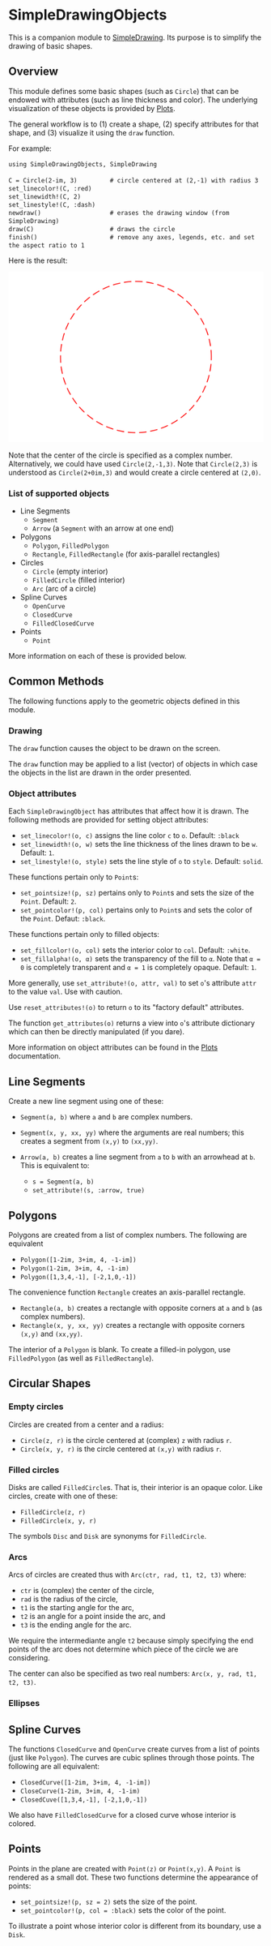 # SimpleDrawingObjects

This is a companion module to [SimpleDrawing](https://github.com/scheinerman/SimpleDrawing.jl).
Its purpose is to simplify the drawing of basic shapes. 

## Overview

This module defines some basic shapes (such as `Circle`) that can be endowed with attributes (such as line thickness and color). The underlying visualization of these objects is provided by [Plots](https://docs.juliaplots.org/stable/).

The general workflow is to (1) create a shape, (2) specify attributes for that shape, and (3) visualize it using the `draw` function.

For example:
```
using SimpleDrawingObjects, SimpleDrawing

C = Circle(2-im, 3)         # circle centered at (2,-1) with radius 3
set_linecolor!(C, :red)     
set_linewidth!(C, 2)
set_linestyle!(C, :dash)
newdraw()                   # erases the drawing window (from SimpleDrawing)
draw(C)                     # draws the circle
finish()                    # remove any axes, legends, etc. and set the aspect ratio to 1
```
Here is the result:

![](circle_example.png)

Note that the center of the circle is specified as a complex number. Alternatively, we 
could have used `Circle(2,-1,3)`. Note that `Circle(2,3)` is understood as `Circle(2+0im,3)` and 
would create a circle centered at `(2,0)`.

### List of supported objects  

* Line Segments
    * `Segment` 
    * `Arrow` (a `Segment` with an arrow at one end)
* Polygons
    * `Polygon`, `FilledPolygon`
    * `Rectangle`, `FilledRectangle` (for axis-parallel rectangles)
* Circles
    * `Circle` (empty interior)
    * `FilledCircle` (filled interior)
    * `Arc` (arc of a circle)
* Spline Curves
    * `OpenCurve` 
    * `ClosedCurve`
    * `FilledClosedCurve`
* Points
    * `Point`

More information on each of these is provided below. 

## Common Methods


The following functions apply to the geometric objects defined in this module.

### Drawing
The `draw` function causes the object to be drawn on the screen. 

The `draw` function may be applied to a list (vector) of objects in which case the objects
in the list are drawn in the order presented.

### Object attributes

Each `SimpleDrawingObject` has attributes that affect how it is drawn. The following methods are provided for setting object attributes:
* `set_linecolor!(o, c)` assigns the line color `c` to `o`. Default: `:black`
* `set_linewidth!(o, w)` sets the line thickness of the lines drawn to be `w`. Default: `1`. 
* `set_linestyle!(o, style)` sets the line style of `o` to `style`. Default: `solid`. 

These functions pertain only to `Point`s:
* `set_pointsize!(p, sz)` pertains only to `Point`s and sets the size of the `Point`. Default: `2`.
* `set_pointcolor!(p, col)` pertains only to `Point`s and sets the color of the `Point`. Defaut: `:black`. 

These functions pertain only to filled objects:
* `set_fillcolor!(o, col)` sets the interior color to `col`. Default: `:white`.
* `set_fillalpha!(o, α)` sets the transparency of the fill to `α`. Note that `α = 0` is completely transparent and `α = 1` is completely opaque. Default: `1`.


More generally, use `set_attribute!(o, attr, val)` to set `o`'s attribute `attr` to the value `val`. Use with caution. 

Use `reset_attributes!(o)` to return `o` to its "factory default" attributes. 

The function `get_attributes(o)` returns a view into `o`'s attribute dictionary which can then be directly manipulated (if you dare).


More information on object attributes can be found in the [Plots](https://docs.juliaplots.org/stable/generated/attributes_series/) documentation. 


## Line Segments

Create a new line segment using one of these:
* `Segment(a, b)` where `a` and `b` are complex numbers.
* `Segment(x, y, xx, yy)` where the arguments are real numbers; this creates a segment from `(x,y)` to `(xx,yy)`.

* `Arrow(a, b)` creates a line segment from `a` to `b` with an arrowhead at `b`. This is equivalent to:
    * `s = Segment(a, b)`
    * `set_attribute!(s, :arrow, true)`

## Polygons

Polygons are created from a list of complex numbers. The following are equivalent
* `Polygon([1-2im, 3+im, 4, -1-im])`
* `Polygon(1-2im, 3+im, 4, -1-im)`
* `Polygon([1,3,4,-1], [-2,1,0,-1])`



The convenience function `Rectangle` creates an axis-parallel rectangle. 
* `Rectangle(a, b)` creates a rectangle with opposite corners at `a` and `b` (as complex numbers).
* `Rectangle(x, y, xx, yy)` creates a rectangle with opposite corners `(x,y)` and `(xx,yy)`. 

The interior of a `Polygon` is blank. To create a filled-in polygon, use `FilledPolygon` (as well as `FilledRectangle`).

## Circular Shapes

### Empty circles

Circles are created from a center and a radius:
* `Circle(z, r)` is the circle centered at (complex) `z` with radius `r`. 
* `Circle(x, y, r)` is the circle centered at `(x,y)` with radius `r`. 


### Filled circles

Disks are called `FilledCircle`s. That is, their interior is an opaque color. Like circles, create with one of these:
* `FilledCircle(z, r)`
* `FilledCircle(x, y, r)`

The symbols `Disc` and `Disk` are synonyms for `FilledCircle`.

### Arcs

Arcs of circles are created thus with `Arc(ctr, rad, t1, t2, t3)` where:
* `ctr` is (complex) the center of the circle,
* `rad` is the radius of the circle,
* `t1` is the starting angle for the arc,
* `t2` is an angle for a point inside the arc, and
* `t3` is the ending angle for the arc.

We require the intermediante angle `t2` because simply specifying the end points of the arc does not determine which piece of the circle we are considering. 

The center can also be specified as two real numbers: `Arc(x, y, rad, t1, t2, t3)`.

### Ellipses



## Spline Curves

The functions `ClosedCurve` and `OpenCurve` create curves from a list of points (just like `Polygon`). 
The curves are cubic splines through those points. The following are all equivalent:
* `ClosedCurve([1-2im, 3+im, 4, -1-im])`
* `CloseCurve(1-2im, 3+im, 4, -1-im)`
* `ClosedCuve([1,3,4,-1], [-2,1,0,-1])`

We also have `FilledClosedCurve` for a closed curve whose interior is colored.

## Points

Points in the plane are created with `Point(z)` or `Point(x,y)`. A `Point` is rendered as a small dot. These two functions determine the appearance of points:
* `set_pointsize!(p, sz = 2)` sets the size of the point.
* `set_pointcolor!(p, col = :black)` sets the color of the point. 

To illustrate a point whose interior color is different from its boundary, use a `Disk`. 